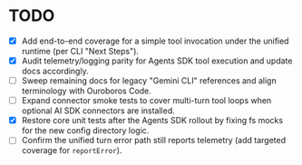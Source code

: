 # TODO

- [x] Add end-to-end coverage for a simple tool invocation under the unified runtime (per CLI "Next Steps").
- [x] Audit telemetry/logging parity for Agents SDK tool execution and update docs accordingly.
- [ ] Sweep remaining docs for legacy "Gemini CLI" references and align terminology with Ouroboros Code.
- [ ] Expand connector smoke tests to cover multi-turn tool loops when optional AI SDK connectors are installed.
- [x] Restore core unit tests after the Agents SDK rollout by fixing fs mocks for the new config directory logic.
- [ ] Confirm the unified turn error path still reports telemetry (add targeted coverage for `reportError`).

